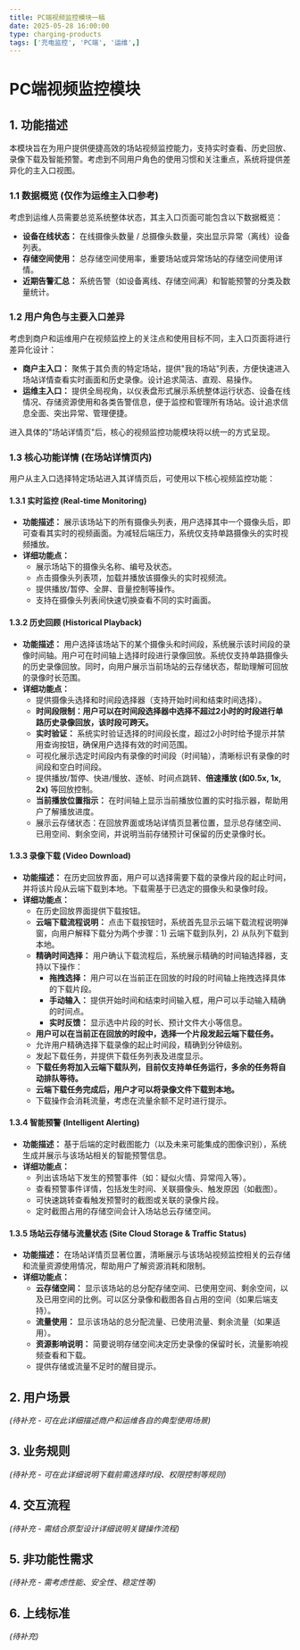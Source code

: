 ```yaml
---
title: PC端视频监控模块一稿
date: 2025-05-28 16:00:00
type: charging-products
tags: ['充电监控', 'PC端', '运维',]
---
```


# PC端视频监控模块

## 1. 功能描述

本模块旨在为用户提供便捷高效的场站视频监控能力，支持实时查看、历史回放、录像下载及智能预警。考虑到不同用户角色的使用习惯和关注重点，系统将提供差异化的主入口视图。

### 1.1 数据概览 (仅作为运维主入口参考)

考虑到运维人员需要总览系统整体状态，其主入口页面可能包含以下数据概览：

*   **设备在线状态：** 在线摄像头数量 / 总摄像头数量，突出显示异常（离线）设备列表。
*   **存储空间使用：** 总存储空间使用率，重要场站或异常场站的存储空间使用详情。
*   **近期告警汇总：** 系统告警（如设备离线、存储空间满）和智能预警的分类及数量统计。

### 1.2 用户角色与主要入口差异

考虑到商户和运维用户在视频监控上的关注点和使用目标不同，主入口页面将进行差异化设计：

*   **商户主入口：** 聚焦于其负责的特定场站，提供"我的场站"列表，方便快速进入场站详情查看实时画面和历史录像。设计追求简洁、直观、易操作。
*   **运维主入口：** 提供全局视角，以仪表盘形式展示系统整体运行状态、设备在线情况、存储资源使用和各类告警信息，便于监控和管理所有场站。设计追求信息全面、突出异常、管理便捷。

进入具体的"场站详情页"后，核心的视频监控功能模块将以统一的方式呈现。

### 1.3 核心功能详情 (在场站详情页内)

用户从主入口选择特定场站进入其详情页后，可使用以下核心视频监控功能：

#### 1.3.1 实时监控 (Real-time Monitoring)

*   **功能描述：** 展示该场站下的所有摄像头列表，用户选择其中一个摄像头后，即可查看其实时的视频画面。为减轻后端压力，系统仅支持单路摄像头的实时视频播放。
*   **详细功能点：**
    *   展示场站下的摄像头名称、编号及状态。
    *   点击摄像头列表项，加载并播放该摄像头的实时视频流。
    *   提供播放/暂停、全屏、音量控制等操作。
    *   支持在摄像头列表间快速切换查看不同的实时画面。

#### 1.3.2 历史回顾 (Historical Playback)

*   **功能描述：** 用户选择该场站下的某个摄像头和时间段，系统展示该时间段的录像时间轴。用户可在时间轴上选择时段进行录像回放。系统仅支持单路摄像头的历史录像回放。同时，向用户展示当前场站的云存储状态，帮助理解可回放的录像时长范围。
*   **详细功能点：**
    *   提供摄像头选择和时间段选择器（支持开始时间和结束时间选择）。
    *   **时间段限制：用户可以在时间段选择器中选择不超过2小时的时段进行单路历史录像回放，该时段可跨天。**
    *   **实时验证：** 系统实时验证选择的时间段长度，超过2小时时给予提示并禁用查询按钮，确保用户选择有效的时间范围。
    *   可视化展示选定时间段内有录像的时间段（时间轴），清晰标识有录像的时间段和空白时间段。
    *   提供播放/暂停、快进/慢放、逐帧、时间点跳转、**倍速播放 (如0.5x, 1x, 2x)** 等回放控制。
    *   **当前播放位置指示：** 在时间轴上显示当前播放位置的实时指示器，帮助用户了解播放进度。
    *   展示云存储状态：在回放界面或场站详情页显著位置，显示总存储空间、已用空间、剩余空间，并说明当前存储预计可保留的历史录像时长。

#### 1.3.3 录像下载 (Video Download)

*   **功能描述：** 在历史回放界面，用户可以选择需要下载的录像片段的起止时间，并将该片段从云端下载到本地。下载需基于已选定的摄像头和录像时段。
*   **详细功能点：**
    *   在历史回放界面提供下载按钮。
    *   **云端下载流程说明：** 点击下载按钮时，系统首先显示云端下载流程说明弹窗，向用户解释下载分为两个步骤：1) 云端下载到队列，2) 从队列下载到本地。
    *   **精确时间选择：** 用户确认下载流程后，系统展示精确的时间轴选择器，支持以下操作：
        *   **拖拽选择：** 用户可以在当前正在回放的时段的时间轴上拖拽选择具体的下载片段。
        *   **手动输入：** 提供开始时间和结束时间输入框，用户可以手动输入精确的时间点。
        *   **实时反馈：** 显示选中片段的时长、预计文件大小等信息。
    *   **用户可以在当前正在回放的时段中，选择一个片段发起云端下载任务。**
    *   允许用户精确选择下载录像的起止时间段，精确到分钟级别。
    *   发起下载任务，并提供下载任务列表及进度显示。
    *   **下载任务将加入云端下载队列，目前仅支持单任务运行，多余的任务将自动排队等待。**
    *   **云端下载任务完成后，用户才可以将录像文件下载到本地。**
    *   下载操作会消耗流量，考虑在流量余额不足时进行提示。

#### 1.3.4 智能预警 (Intelligent Alerting)

*   **功能描述：** 基于后端的定时截图能力（以及未来可能集成的图像识别），系统生成并展示与该场站相关的智能预警信息。
*   **详细功能点：**
    *   列出该场站下发生的预警事件（如：疑似火情、异常闯入等）。
    *   查看预警事件详情，包括发生时间、关联摄像头、触发原因（如截图）。
    *   可快速跳转查看触发预警时的截图或关联的录像片段。
    *   定时截图占用的存储空间会计入场站总云存储空间。

#### 1.3.5 场站云存储与流量状态 (Site Cloud Storage & Traffic Status)

*   **功能描述：** 在场站详情页显著位置，清晰展示与该场站视频监控相关的云存储和流量资源使用情况，帮助用户了解资源消耗和限制。
*   **详细功能点：**
    *   **云存储空间：** 显示该场站的总分配存储空间、已使用空间、剩余空间，以及已用空间的比例。可以区分录像和截图各自占用的空间（如果后端支持）。
    *   **流量使用：** 显示该场站的总分配流量、已使用流量、剩余流量（如果适用）。
    *   **资源影响说明：** 简要说明存储空间决定历史录像的保留时长，流量影响视频查看和下载。
    *   提供存储或流量不足时的醒目提示。

## 2. 用户场景

*(待补充 - 可在此详细描述商户和运维各自的典型使用场景)*

## 3. 业务规则

*(待补充 - 可在此详细说明下载前需选择时段、权限控制等规则)*

## 4. 交互流程

*(待补充 - 需结合原型设计详细说明关键操作流程)*

## 5. 非功能性需求

*(待补充 - 需考虑性能、安全性、稳定性等)*

## 6. 上线标准

*(待补充)*